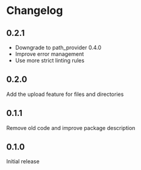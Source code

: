 # Changelog

## 0.2.1

- Downgrade to path_provider 0.4.0
- Improve error management
- Use more strict linting rules

## 0.2.0

Add the upload feature for files and directories

## 0.1.1

Remove old code and improve package description

## 0.1.0

Initial release